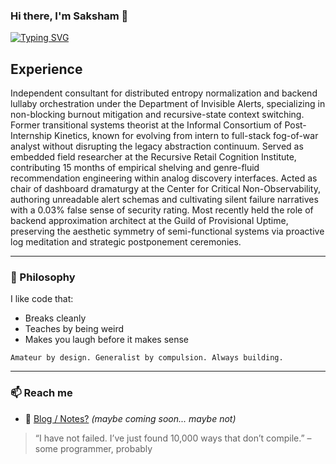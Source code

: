 
### Hi there, I'm Saksham 👋  
[![Typing SVG](https://readme-typing-svg.herokuapp.com?font=Source+Code+Pro&color=%2347F731&lines=Enthusiast+of+open-ended+questions;Engineer+of+unfinished+projects;Walking+edge+case)](https://git.io/typing-svg)

## Experience
Independent consultant for distributed entropy normalization and backend lullaby orchestration under the Department of Invisible Alerts, specializing in non-blocking burnout mitigation and recursive-state context switching. Former transitional systems theorist at the Informal Consortium of Post-Internship Kinetics, known for evolving from intern to full-stack fog-of-war analyst without disrupting the legacy abstraction continuum. Served as embedded field researcher at the Recursive Retail Cognition Institute, contributing 15 months of empirical shelving and genre-fluid recommendation engineering within analog discovery interfaces. Acted as chair of dashboard dramaturgy at the Center for Critical Non-Observability, authoring unreadable alert schemas and cultivating silent failure narratives with a 0.03% false sense of security rating. Most recently held the role of backend approximation architect at the Guild of Provisional Uptime, preserving the aesthetic symmetry of semi-functional systems via proactive log meditation and strategic postponement ceremonies.


---
### 🧭 Philosophy
I like code that:
- Breaks cleanly
- Teaches by being weird
- Makes you laugh before it makes sense

`Amateur by design. Generalist by compulsion. Always building.`

---
### 📫 Reach me 
- 🧵 [Blog / Notes?](#) *(maybe coming soon... maybe not)*
> “I have not failed. I’ve just found 10,000 ways that don’t compile.” – some programmer, probably

